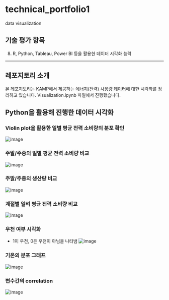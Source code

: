 # technical_portfolio1
data visualization

## 기술 평가 항목
8. R, Python, Tableau, Power BI 등을 활용한 데이터 시각화 능력
---
## 레포지토리 소개
본 레포지토리는 KAMP에서 제공하는 [에너지(전력) 사용량 데이터](https://www.kamp-ai.kr/aidataDetail?AI_SEARCH=%EC%A0%84%EA%B8%B0&page=1&DATASET_SEQ=27&EQUIP_SEL=&GUBUN_SEL=&FILE_TYPE_SEL=&WDATE_SEL=)에 대한 시각화를 정리하고 있습니다. Visualization.ipynb 파일에서 진행했습니다.

## Python을 활용해 진행한 데이터 시각화

### Violin plot을 활용한 일별 평균 전력 소비량의 분포 확인
![image](https://github.com/gombumsoo/-technical_portfolio1/assets/69720752/03784d60-428b-4ef0-b145-b3c010a65f35)

### 주말/주중의 일별 평균 전력 소비량 비교
![image](https://github.com/gombumsoo/-technical_portfolio1/assets/69720752/638fba0a-6837-4af5-9d78-9c11405f0eda)

### 주말/주중의 생산량 비교
![image](https://github.com/gombumsoo/-technical_portfolio1/assets/69720752/cf86d546-5e4a-4415-9d28-3001c7b95697)


### 계절별 일벼 평균 전력 소비량 비교
![image](https://github.com/gombumsoo/-technical_portfolio1/assets/69720752/1cc8f24d-f479-4b48-a852-feeb67e9d4ff)

### 우천 여부 시각화
- 1이 우천, 0은 우천이 아님을 나타냄
![image](https://github.com/gombumsoo/-technical_portfolio1/assets/69720752/d54218d5-bd61-4c40-a335-835ecbfd0da9)

### 기온의 분포 그래프
![image](https://github.com/gombumsoo/-technical_portfolio1/assets/69720752/6602e897-b1a8-4b7d-ad46-0361507559d5)

### 변수간의 correlation
![image](https://github.com/gombumsoo/-technical_portfolio1/assets/69720752/86029f47-4f26-44f4-bdbd-af088a7954a6)





